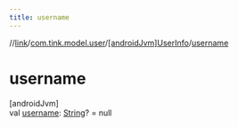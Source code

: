 ```yaml
---
title: username
---
```

//[link](../../../index.html)/[com.tink.model.user](../index.html)/[[androidJvm]UserInfo](index.html)/[username](username.html)



# username



[androidJvm]\
val [username](username.html): [String](https://kotlinlang.org/api/latest/jvm/stdlib/kotlin/-string/index.html)? = null





